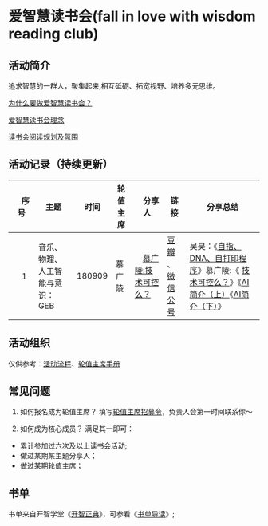 # 爱智慧读书会(fall in love with wisdom reading club)
## 活动简介
追求智慧的一群人，聚集起来,相互砥砺、拓宽视野、培养多元思维。

[为什么要做爱智慧读书会？](https://github.com/WangYuBo/fallin-wisdom-reading-club/blob/master/doc/why.md)

[爱智慧读书会理念](https://github.com/WangYuBo/fallin-wisdom-reading-club/blob/master/doc/ideas.md)

[读书会阅读规划及氛围](https://github.com/WangYuBo/filw-rc/blob/master/doc/fallin-love-with-wisedom-reading-club-plan.md)


## 活动记录（持续更新）
| 　序号　|  主题  |  时间  |  轮值主席  | 　分享人　| 链接  | 分享总结 |
| -- | -- | --| -- | -- | -- | -- | 
|　１　|  音乐、物理、人工智能与意识：GEB   |  180909 | 慕广陵 |　[慕广陵:技术可控么？](https://github.com/WangYuBo/filw-rc/tree/master/doc/1st-GEB) | [豆瓣](https://www.douban.com/event/31006743/) 、[微信公号](https://mp.weixin.qq.com/s?timestamp=1536457311&src=3&ver=1&signature=o2E-RbrwBGa0tCZCkkrRqC0AGvuXEqFeqWW7XGdCw81Q6k5cgNcSpjxRMFQmcFA3UUFVNeb3ZvmWLVybYA52DB83Naml4O*28GKKBs1Qt8-tPnl6G6Wq3Bx*ucL7Z2CHq6xHixZf4zdWl7IjlIDrzp8njbqaXqKd7mV-I4V0bCA=) | 吴昊：《[自指、DNA、自打印程序](https://mp.weixin.qq.com/s?__biz=MjM5ODc1MjE4OQ==&mid=2650965571&idx=1&sn=14642e665e3204f2839ef542e49dd6cd&chksm=bd33dc918a44558754369d2b4c61bf1eab3061aafa3a6005f876f9f9a2d3c102376f02a94c39&token=1237357173&lang=zh_CN#rd)》慕广陵:《 [技术可控么？](https://github.com/WangYuBo/filw-rc/blob/master/doc/180815-will-tech-undercontrol.md)》《[AI简介（上）](https://github.com/WangYuBo/filw-rc/blob/master/doc/180908-what-is-ai-01.md)《[AI简介（下）](https://github.com/WangYuBo/filw-rc/blob/master/doc/180908-what-is-ai-02.md)》


## 活动组织

仅供参考：[活动流程]()、[轮值主席手册](https://github.com/WangYuBo/filw-rc/blob/master/doc/180929-rotating-president.md)

## 常见问题
1. 如何报名成为轮值主席？
填写[轮值主席招募令](http://u1738750.viewer.maka.im/pcviewer/9JNTBN9Q)，负责人会第一时间联系你～

2. 如何成为核心成员？
满足其一即可：
- 累计参加过六次及以上读书会活动;
- 做过某期某主题分享人；
- 做过某期轮值主席；


## 书单
书单来自开智学堂《[开智正典](https://www.douban.com/doulist/41691053/)》，可参看《[书单导读](https://mp.weixin.qq.com/s?__biz=MzA4ODM4ODQ3MQ==&mid=400064046&idx=1&sn=a138f459257a14f03f967af8d6160df2#rd)》;
